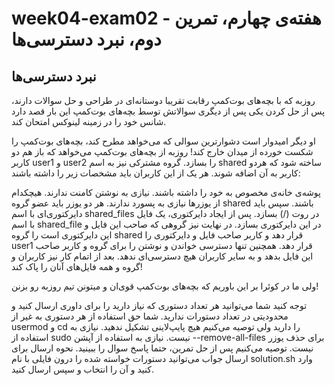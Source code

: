 # week04-exam02 - هفته‌ی چهارم، تمرین دوم، نبرد دسترسی‌ها
## نبرد دسترسی‌ها

روزبه که با بچه‌های بوت‌کمپ رقابت تقریبا دوستانه‌ای در طراحی و حل سوالات دارند، پس از حل کردن یکی پس از دیگری سوالاتش توسط بچه‌های بوت‌کمپ این بار قصد دارد شانس خود را در زمینه لینوکس امتحان کند.

او دیگر امیدوار است دشوارترین سوالی که می‌خواهد مطرح کند، بچه‌های بوت‌کمپ را شکست خورده از میدان خارج کند! روزبه از بچه‌های بوت‌کمپ می‌خواهد که باز هم دو کاربر user1 و user2 را بسازد. گروه مشترکی نیز به اسم shared ساخته شود که هردو کاربر به آن اضافه شوند. هر یک از این کاربران باید مشخصات زیر را داشته باشند:

پوشه‌ی خانه‌ی مخصوص به خود را داشته باشند.
نیازی به نوشتن کامنت ندارند.
هیچکدام از یوزرها نیازی به پسورد ندارند.
هر دو یوزر باید عضو گروه shared باشند.
سپس باید دایرکتوری‌ای با اسم shared_files در روت (/) بسازد. پس از ایجاد دایرکتوری، یک فایل با اسم shared_file در این دایرکتوری بسازد. در نهایت نیز گروهی که صاحب این فایل و این دایرکتوری است را گروه shared قرار دهد و کاربر صاحب فایل و دایرکتوری را user1 قرار دهد. همچنین تنها دسترسی خواندن و نوشتن را برای گروه و کاربر صاحب این فایل بدهد و به سایر کاربران هیچ دسترسی‌ای ندهد. بعد از اتمام کار نیز کاربران و گروه‌ و همه فایل‌های آنا‌ن را پاک کند!

ولی ما در کوئرا بر این باوریم که بچه‌های بوت‌کمپ قوی‌ان و میتونن تیم روزبه رو بزنن!

توجه کنید
شما می‌توانید هر تعداد دستوری که نیاز دارید را برای داوری ارسال کنید و محدودیتی در تعداد دستورات ندارید.
شما حق استفاده از هر دستوری به غیر از usermod و cd را دارید ولی توصیه می‌کنیم هیچ پایپ‌لاینی تشکیل ندهید.
نیازی به استفاده از sudo نیست.
نیازی به استفاده از آپشن --remove-all-files برای حذف یوزر نیست.
توصیه می‌کنیم پس از حل تمرین، حتما پاسخ سوال را ببینید.
نحوه ارسال
برای ارسال جواب می‌توانید دستورات خواسته شده را درون فایلی با نام solution.sh وارد کنید و آن را انتخاب و سپس ارسال کنید.

